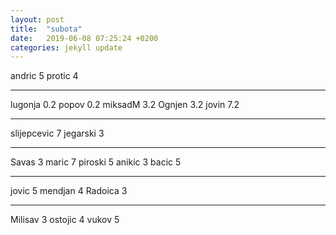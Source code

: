 ```yaml
---
layout: post
title:  "subota"
date:   2019-06-08 07:25:24 +0200
categories: jekyll update
---
```


andric 5
protic 4

***

lugonja 0.2
popov 0.2
miksadM 3.2
Ognjen 3.2
jovin 7.2

***

slijepcevic 7
jegarski 3

***

Savas 3
maric 7
piroski 5
anikic 3
bacic 5

***

jovic 5
mendjan 4
Radoica 3

***

Milisav 3
ostojic 4
vukov 5